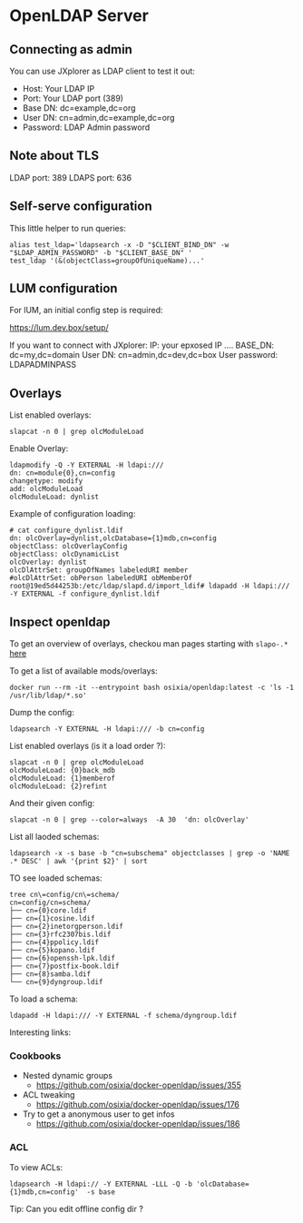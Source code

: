 # OpenLDAP Server

## Connecting as admin

You can use JXplorer as LDAP client to test it out:
* Host: Your LDAP IP
* Port: Your LDAP port (389)
* Base DN: dc=example,dc=org
* User DN: cn=admin,dc=example,dc=org
* Password: LDAP Admin password

## Note about TLS

LDAP port: 389
LDAPS port: 636


## Self-serve configuration

This little helper to run queries:
```
alias test_ldap='ldapsearch -x -D "$CLIENT_BIND_DN" -w "$LDAP_ADMIN_PASSWORD" -b "$CLIENT_BASE_DN" '
test_ldap '(&(objectClass=groupOfUniqueName)...'
```

## LUM configuration

For lUM, an initial config step is required:

https://lum.dev.box/setup/

If you want to connect with JXplorer:
IP: your epxosed IP ....
BASE_DN: dc=my,dc=domain
User DN: cn=admin,dc=dev,dc=box
User password: LDAPADMINPASS

## Overlays

List enabled overlays:
```
slapcat -n 0 | grep olcModuleLoad
```

Enable Overlay:
```
ldapmodify -Q -Y EXTERNAL -H ldapi:///
dn: cn=module{0},cn=config
changetype: modify
add: olcModuleLoad
olcModuleLoad: dynlist

```
Example of configuration loading:
```
# cat configure_dynlist.ldif
dn: olcOverlay=dynlist,olcDatabase={1}mdb,cn=config
objectClass: olcOverlayConfig
objectClass: olcDynamicList
olcOverlay: dynlist
olcDlAttrSet: groupOfNames labeledURI member
#olcDlAttrSet: obPerson labeledURI obMemberOf
root@19ed5d44253b:/etc/ldap/slapd.d/import_ldif# ldapadd -H ldapi:/// -Y EXTERNAL -f configure_dynlist.ldif 
```


## Inspect openldap

To get an overview of overlays, checkou man pages starting with `slapo-.*` [here](https://www.symas.com/symas-man-pages)

To get a list of available mods/overlays:
```
docker run --rm -it --entrypoint bash osixia/openldap:latest -c 'ls -1 /usr/lib/ldap/*.so'
```

Dump the config:
```
ldapsearch -Y EXTERNAL -H ldapi:/// -b cn=config

```

List enabled overlays (is it a load order ?):
```
slapcat -n 0 | grep olcModuleLoad
olcModuleLoad: {0}back_mdb
olcModuleLoad: {1}memberof
olcModuleLoad: {2}refint

```

And their given config:
```
slapcat -n 0 | grep --color=always  -A 30  'dn: olcOverlay'
```

List all laoded schemas:
```
ldapsearch -x -s base -b "cn=subschema" objectclasses | grep -o 'NAME .* DESC' | awk '{print $2}' | sort
```
TO see loaded schemas:
```
tree cn\=config/cn\=schema/
cn=config/cn=schema/
├── cn={0}core.ldif
├── cn={1}cosine.ldif
├── cn={2}inetorgperson.ldif
├── cn={3}rfc2307bis.ldif
├── cn={4}ppolicy.ldif
├── cn={5}kopano.ldif
├── cn={6}openssh-lpk.ldif
├── cn={7}postfix-book.ldif
├── cn={8}samba.ldif
└── cn={9}dyngroup.ldif
```

To load a schema:
```
ldapadd -H ldapi:/// -Y EXTERNAL -f schema/dyngroup.ldif
```

Interesting links:

### Cookbooks

* Nested dynamic groups
  * https://github.com/osixia/docker-openldap/issues/355
* ACL tweaking
  * https://github.com/osixia/docker-openldap/issues/176
* Try to get a anonymous user to get infos
    * https://github.com/osixia/docker-openldap/issues/186


### ACL

To view ACLs:
```
ldapsearch -H ldapi:// -Y EXTERNAL -LLL -Q -b 'olcDatabase={1}mdb,cn=config'  -s base
```

Tip: Can you edit offline config dir ?

